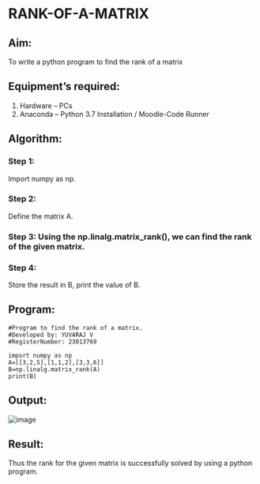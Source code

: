 # RANK-OF-A-MATRIX
## Aim:
To write a python program to find the rank of a matrix
## Equipment’s required:
1. 	Hardware – PCs
2. 	Anaconda – Python 3.7 Installation / Moodle-Code Runner
## Algorithm:
### Step 1:
Import numpy as np.
### Step 2:
Define the matrix A.
### Step 3: Using the np.linalg.matrix_rank(), we can find the rank of the given matrix.
### Step 4: 
Store the result in B, print the value of B.
## Program:
```
#Program to find the rank of a matrix.
#Developed by: YUVARAJ V
#RegisterNumber: 23013769

import numpy as np
A=[[3,2,5],[1,1,2],[3,3,6]]
B=np.linalg.matrix_rank(A)
print(B)
```
## Output:
![image](https://github.com/YuvarajVB/RANK-OF-A-MATRIX/assets/151488375/5efc4723-d11b-4c92-add4-0074479eca08)

## Result:
Thus the rank for the given matrix is successfully solved by  using a python program.

